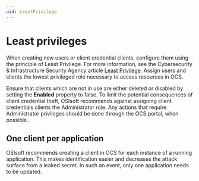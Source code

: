 ```yaml
---
uid: LeastPrivilege
---
```


# Least privileges

When creating new users or client credential clients, configure them using the principle of Least Privilege. For more information, see the Cybersecurity & Infrastructure Security Agency article [Least Privilege](https://us-cert.cisa.gov/bsi/articles/knowledge/principles/least-privilege). Assign users and clients the lowest privileged role necessary to access resources in OCS.

Ensure that clients which are not in use are either deleted or disabled by setting the **Enabled** property to false.
To limit the potential consequences of client credential theft, OSIsoft recommends against assigning client credentials clients the Administrator role. Any actions that require Administrator privileges should be done through the OCS portal, when possible. 
<!-- Angela Flores 6/18/21 This should have a link to a procedure topic with instructions for setting the Enabled property. Also the link to Least Priviledge points to a page the is marked archived and contains a warning that the information may be out of date. Can we find an up-to-date link? -->

## One client per application

OSIsoft recommends creating a client in OCS for each instance of a running application. This makes identification easier and decreases the attack surface from a leaked secret. In such an event, only one application needs to be updated.
